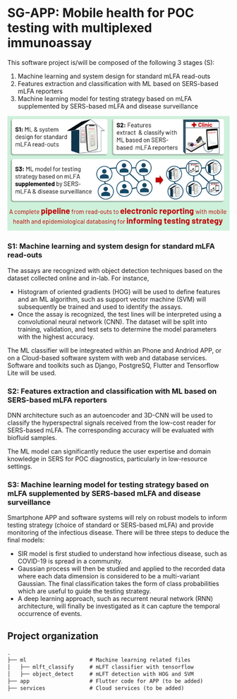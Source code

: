 # SG-APP: Mobile health for POC testing with multiplexed immunoassay

This software project is/will be composed of the following 3 stages (S):

1. Machine learning and system design for standard mLFA read-outs
2. Features extraction and classification with ML based on SERS-based mLFA reporters
3. Machine learning model for testing strategy based on mLFA supplemented by SERS-based mLFA and disease surveillance

<img src="https://github.com/hcng10/SG-APP/blob/main/sgapp_dstn.png" width="800">

### S1: Machine learning and system design for standard mLFA read-outs
The assays are recognized with object detection techniques based on the dataset collected online and in-lab. For instance, 
- Histogram of oriented gradients (HOG) will be used to define features and an ML algorithm, such as support vector machine (SVM) will subsequently be trained and used to identify the assays. 
- Once the assay is recognized, the test lines will be interpreted using a convolutional neural network (CNN). The dataset will be split into training, validation, and test sets to determine the model parameters with the highest accuracy.

The ML classifier will be integreated within an Phone and Andriod APP, or on a Cloud-based software system with web and database services. Software and toolkits such as  Django, PostgreSQ, Flutter and Tensorflow Lite will be used.

### S2: Features extraction and classification with ML based on SERS-based mLFA reporters
DNN architecture such as an autoencoder and 3D-CNN will be used to classify the hyperspectral signals received from the low-cost reader for SERS-based mLFA. The corresponding accuracy will be evaluated with biofluid samples.

The ML model can significantly reduce the user expertise and domain knowledge in SERS for POC diagnostics, particularly in low-resource settings.

### S3: Machine learning model for testing strategy based on mLFA supplemented by SERS-based mLFA and disease surveillance
Smartphone APP and software systems will rely on robust models to inform testing strategy (choice of standard or SERS-based mLFA) and provide monitoring of the infectious disease. There will be three steps to deduce the final models: 

- SIR model is first studied to understand how infectious disease, such as COVID-19 is spread in a community.
- Gaussian process will then be studied and applied to the recorded data where each data dimension is considered to be a multi-variant Gaussian. The final classification takes the form of class probabilities which are useful to guide the testing strategy.
- A deep learning approach, such as recurrent neural network (RNN) architecture, will finally be investigated as it can capture the temporal occurrence of events.

## Project organization

    .
    ├── ml                    # Machine learning related files
    │   ├── mlft_classify     # mLFT classifier with tensorflow
    │   ├── object_detect     # mLFT detection with HOG and SVM    
    ├── app                   # Flutter code for APP (to be added)
    ├── services              # Cloud services (to be added)
